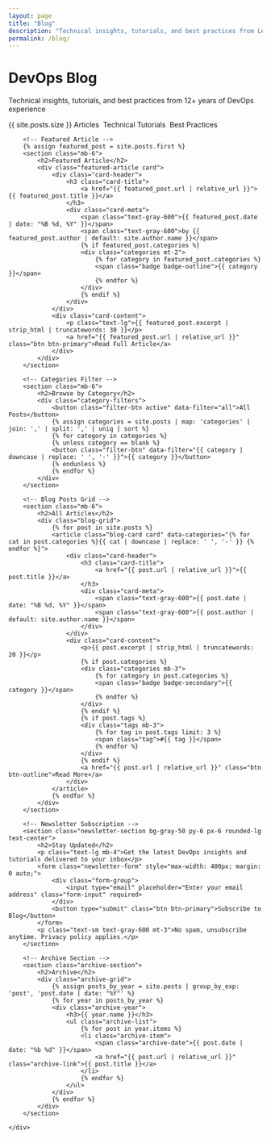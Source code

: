 ```yaml
---
layout: page
title: "Blog"
description: "Technical insights, tutorials, and best practices from Lê Phương Hiếu - Senior DevOps/SRE Engineer"
permalink: /blog/
---
```


<div class="page-header">
    <div class="container">
        <h1>DevOps Blog</h1>
        <p class="text-xl">Technical insights, tutorials, and best practices from 12+ years of DevOps experience</p>
        <div class="blog-stats mt-4">
            <span class="badge badge-primary">{{ site.posts.size }} Articles</span>
            <span class="badge badge-secondary">Technical Tutorials</span>
            <span class="badge badge-info">Best Practices</span>
        </div>
    </div>
</div>

<div class="page-content">
    <div class="container">
        
        <!-- Featured Article -->
        {% assign featured_post = site.posts.first %}
        <section class="mb-6">
            <h2>Featured Article</h2>
            <div class="featured-article card">
                <div class="card-header">
                    <h3 class="card-title">
                        <a href="{{ featured_post.url | relative_url }}">{{ featured_post.title }}</a>
                    </h3>
                    <div class="card-meta">
                        <span class="text-gray-600">{{ featured_post.date | date: "%B %d, %Y" }}</span>
                        <span class="text-gray-600">by {{ featured_post.author | default: site.author.name }}</span>
                        {% if featured_post.categories %}
                        <div class="categories mt-2">
                            {% for category in featured_post.categories %}
                            <span class="badge badge-outline">{{ category }}</span>
                            {% endfor %}
                        </div>
                        {% endif %}
                    </div>
                </div>
                <div class="card-content">
                    <p class="text-lg">{{ featured_post.excerpt | strip_html | truncatewords: 30 }}</p>
                    <a href="{{ featured_post.url | relative_url }}" class="btn btn-primary">Read Full Article</a>
                </div>
            </div>
        </section>

        <!-- Categories Filter -->
        <section class="mb-6">
            <h2>Browse by Category</h2>
            <div class="category-filters">
                <button class="filter-btn active" data-filter="all">All Posts</button>
                {% assign categories = site.posts | map: 'categories' | join: ',' | split: ',' | uniq | sort %}
                {% for category in categories %}
                {% unless category == blank %}
                <button class="filter-btn" data-filter="{{ category | downcase | replace: ' ', '-' }}">{{ category }}</button>
                {% endunless %}
                {% endfor %}
            </div>
        </section>

        <!-- Blog Posts Grid -->
        <section class="mb-6">
            <h2>All Articles</h2>
            <div class="blog-grid">
                {% for post in site.posts %}
                <article class="blog-card card" data-categories="{% for cat in post.categories %}{{ cat | downcase | replace: ' ', '-' }} {% endfor %}">
                    <div class="card-header">
                        <h3 class="card-title">
                            <a href="{{ post.url | relative_url }}">{{ post.title }}</a>
                        </h3>
                        <div class="card-meta">
                            <span class="text-gray-600">{{ post.date | date: "%B %d, %Y" }}</span>
                            <span class="text-gray-600">{{ post.author | default: site.author.name }}</span>
                        </div>
                    </div>
                    <div class="card-content">
                        <p>{{ post.excerpt | strip_html | truncatewords: 20 }}</p>
                        {% if post.categories %}
                        <div class="categories mb-3">
                            {% for category in post.categories %}
                            <span class="badge badge-secondary">{{ category }}</span>
                            {% endfor %}
                        </div>
                        {% endif %}
                        {% if post.tags %}
                        <div class="tags mb-3">
                            {% for tag in post.tags limit: 3 %}
                            <span class="tag">#{{ tag }}</span>
                            {% endfor %}
                        </div>
                        {% endif %}
                        <a href="{{ post.url | relative_url }}" class="btn btn-outline">Read More</a>
                    </div>
                </article>
                {% endfor %}
            </div>
        </section>

        <!-- Newsletter Subscription -->
        <section class="newsletter-section bg-gray-50 py-6 px-6 rounded-lg text-center">
            <h2>Stay Updated</h2>
            <p class="text-lg mb-4">Get the latest DevOps insights and tutorials delivered to your inbox</p>
            <form class="newsletter-form" style="max-width: 400px; margin: 0 auto;">
                <div class="form-group">
                    <input type="email" placeholder="Enter your email address" class="form-input" required>
                </div>
                <button type="submit" class="btn btn-primary">Subscribe to Blog</button>
            </form>
            <p class="text-sm text-gray-600 mt-3">No spam, unsubscribe anytime. Privacy policy applies.</p>
        </section>

        <!-- Archive Section -->
        <section class="archive-section">
            <h2>Archive</h2>
            <div class="archive-grid">
                {% assign posts_by_year = site.posts | group_by_exp: 'post', 'post.date | date: "%Y"' %}
                {% for year in posts_by_year %}
                <div class="archive-year">
                    <h3>{{ year.name }}</h3>
                    <ul class="archive-list">
                        {% for post in year.items %}
                        <li class="archive-item">
                            <span class="archive-date">{{ post.date | date: "%b %d" }}</span>
                            <a href="{{ post.url | relative_url }}" class="archive-link">{{ post.title }}</a>
                        </li>
                        {% endfor %}
                    </ul>
                </div>
                {% endfor %}
            </div>
        </section>

    </div>
</div>

<style>
.blog-stats {
    display: flex;
    flex-wrap: wrap;
    gap: 0.5rem;
}

.featured-article {
    border-left: 4px solid var(--primary);
    background: linear-gradient(135deg, var(--gray-50) 0%, var(--white) 100%);
}

.category-filters {
    display: flex;
    flex-wrap: wrap;
    gap: 0.5rem;
    margin-bottom: 2rem;
}

.filter-btn {
    padding: 0.5rem 1rem;
    border: 1px solid var(--gray-300);
    background: var(--white);
    color: var(--gray-700);
    border-radius: 0.375rem;
    cursor: pointer;
    transition: all 0.2s ease;
}

.filter-btn:hover,
.filter-btn.active {
    background: var(--primary);
    color: var(--white);
    border-color: var(--primary);
}

.blog-grid {
    display: grid;
    grid-template-columns: repeat(auto-fit, minmax(350px, 1fr));
    gap: 2rem;
    margin-bottom: 3rem;
}

.blog-card {
    transition: transform 0.2s ease, box-shadow 0.2s ease;
}

.blog-card:hover {
    transform: translateY(-2px);
    box-shadow: 0 8px 25px rgba(0, 0, 0, 0.1);
}

.blog-card.hidden {
    display: none;
}

.categories {
    display: flex;
    flex-wrap: wrap;
    gap: 0.25rem;
}

.tags {
    display: flex;
    flex-wrap: wrap;
    gap: 0.5rem;
}

.tag {
    font-size: 0.875rem;
    color: var(--gray-600);
    font-weight: 500;
}

.newsletter-form {
    display: flex;
    gap: 0.5rem;
    align-items: end;
}

.archive-grid {
    display: grid;
    grid-template-columns: repeat(auto-fit, minmax(250px, 1fr));
    gap: 2rem;
}

.archive-year h3 {
    color: var(--primary);
    border-bottom: 2px solid var(--primary);
    padding-bottom: 0.5rem;
    margin-bottom: 1rem;
}

.archive-list {
    list-style: none;
    padding: 0;
}

.archive-item {
    display: flex;
    align-items: center;
    padding: 0.5rem 0;
    border-bottom: 1px solid var(--gray-200);
}

.archive-date {
    font-size: 0.875rem;
    color: var(--gray-600);
    min-width: 60px;
    margin-right: 1rem;
}

.archive-link {
    color: var(--gray-900);
    text-decoration: none;
    font-weight: 500;
}

.archive-link:hover {
    color: var(--primary);
    text-decoration: underline;
}

@media (max-width: 768px) {
    .blog-grid {
        grid-template-columns: 1fr;
    }
    
    .newsletter-form {
        flex-direction: column;
    }
    
    .archive-grid {
        grid-template-columns: 1fr;
    }
}
</style>

<script>
document.addEventListener('DOMContentLoaded', function() {
    // Category filtering
    const filterBtns = document.querySelectorAll('.filter-btn');
    const blogCards = document.querySelectorAll('.blog-card');
    
    filterBtns.forEach(btn => {
        btn.addEventListener('click', function() {
            const filter = this.dataset.filter;
            
            // Update active button
            filterBtns.forEach(b => b.classList.remove('active'));
            this.classList.add('active');
            
            // Filter blog cards
            blogCards.forEach(card => {
                if (filter === 'all') {
                    card.classList.remove('hidden');
                } else {
                    const categories = card.dataset.categories;
                    if (categories.includes(filter)) {
                        card.classList.remove('hidden');
                    } else {
                        card.classList.add('hidden');
                    }
                }
            });
        });
    });
    
    // Newsletter form
    const newsletterForm = document.querySelector('.newsletter-form');
    if (newsletterForm) {
        newsletterForm.addEventListener('submit', function(e) {
            e.preventDefault();
            const email = this.querySelector('input[type="email"]').value;
            alert('Thank you for subscribing! We\'ll send you updates about new DevOps articles.');
            this.reset();
        });
    }
});
</script> 